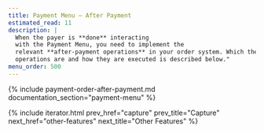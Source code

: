 ```yaml
---
title: Payment Menu – After Payment
estimated_read: 11
description: |
  When the payer is **done** interacting
  with the Payment Menu, you need to implement the
  relevant **after-payment operations** in your order system. Which these
  operations are and how they are executed is described below."
menu_order: 500
---
```


{% include payment-order-after-payment.md documentation_section="payment-menu" %}

{% include iterator.html prev_href="capture"
                         prev_title="Capture"
                         next_href="other-features"
                         next_title="Other Features" %}

[payment-order]: /payment-menu/payment-order

